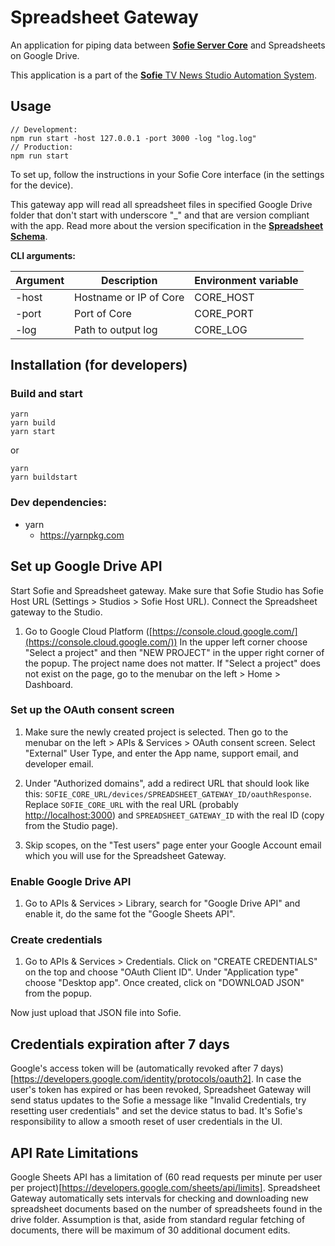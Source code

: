 # Spreadsheet Gateway

An application for piping data between [**Sofie Server Core**](https://github.com/nrkno/sofie-core) and Spreadsheets on Google Drive.

This application is a part of the [**Sofie** TV News Studio Automation System](https://github.com/nrkno/Sofie-TV-automation/).

## Usage

```
// Development:
npm run start -host 127.0.0.1 -port 3000 -log "log.log"
// Production:
npm run start
```

To set up, follow the instructions in your Sofie Core interface (in the settings for the device).

This gateway app will read all spreadsheet files in specified Google Drive folder that don't start with underscore "\_" and that are version compliant with the app.
Read more about the version specification in the [**Spreadsheet Schema**](./SPREADSHEET-SCHEMA.md).

**CLI arguments:**

| Argument | Description            | Environment variable |
| -------- | ---------------------- | -------------------- |
| -host    | Hostname or IP of Core | CORE_HOST            |
| -port    | Port of Core           | CORE_PORT            |
| -log     | Path to output log     | CORE_LOG             |

## Installation (for developers)

### Build and start

```
yarn
yarn build
yarn start
```

or

```
yarn
yarn buildstart
```

### Dev dependencies:

- yarn
  - https://yarnpkg.com

## Set up Google Drive API

Start Sofie and Spreadsheet gateway. Make sure that Sofie Studio has Sofie Host URL (Settings > Studios > Sofie Host URL). Connect the Spreadsheet gateway to the Studio.

1. Go to Google Cloud Platform ([https://console.cloud.google.com/](https://console.cloud.google.com/)) In the upper left corner choose "Select a project" and then "NEW PROJECT" in the upper right corner of the popup. The project name does not matter.
   If "Select a project" does not exist on the page, go to the menubar on the left > Home > Dashboard.

### Set up the OAuth consent screen

1. Make sure the newly created project is selected. Then go to the menubar on the left > APIs & Services > OAuth consent screen. Select "External" User Type, and enter the App name, support email, and developer email.

2. Under "Authorized domains", add a redirect URL that should look like this: `SOFIE_CORE_URL/devices/SPREADSHEET_GATEWAY_ID/oauthResponse`. Replace `SOFIE_CORE_URL` with the real URL (probably [http://localhost:3000](http://localhost:3000)) and `SPREADSHEET_GATEWAY_ID` with the real ID (copy from the Studio page).

3. Skip scopes, on the "Test users" page enter your Google Account email which you will use for the Spreadsheet Gateway.

### Enable Google Drive API

1. Go to APIs & Services > Library, search for "Google Drive API" and enable it, do the same fot the "Google Sheets API".

### Create credentials

1. Go to APIs & Services > Credentials. Click on "CREATE CREDENTIALS" on the top and choose "OAuth Client ID". Under "Application type" choose "Desktop app". Once created, click on "DOWNLOAD JSON" from the popup.

Now just upload that JSON file into Sofie.

## Credentials expiration after 7 days

Google's access token will be (automatically revoked after 7 days)[https://developers.google.com/identity/protocols/oauth2].
In case the user's token has expired or has been revoked, Spreadsheet Gateway will send status updates to the Sofie a message like "Invalid Credentials, try resetting user credentials" and set the device status to bad. It's Sofie's responsibility to allow a smooth reset of user credentials in the UI.

## API Rate Limitations

Google Sheets API has a limitation of (60 read requests per minute per user per project)[https://developers.google.com/sheets/api/limits].
Spreadsheet Gateway automatically sets intervals for checking and downloading new spreadsheet documents based on the number of spreadsheets found in the drive folder. Assumption is that, aside from standard regular fetching of documents, there will be maximum of 30 additional document edits.
